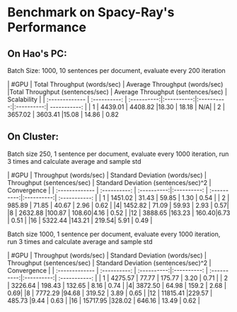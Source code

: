 # Benchmark on Spacy-Ray's Performance

## On Hao's PC:

Batch Size: 1000, 10 sentences per document, evaluate every 200 iteration

| #GPU     | Total Throughput (words/sec)   | Average Throughput (words/sec) |Total Throughput (sentences/sec) | Average Throughput (sentences/sec) | Scalability |
| :------------- | :----------: | :----------:|:----------:|:----------:|:----------:| -----------: |
|  1 | 4439.01   |  4408.82 |18.30  | 18.18 | N/A| 
| 2   | 3657.02 | 3603.41  |15.08 | 14.86 | 0.82

## On Cluster:

Batch size 250, 1 sentence per document, evaluate every 1000 iteration, run 3 times and calculate average and sample std

| #GPU     | Throughput (words/sec) | Standard Deviation (words/sec) | Throughput (sentences/sec) | Standard Deviation (sentences/sec)^2 | Convergence |
| :------------- | :----------: | :----------:|:----------: | :----------:|:----------:| :-----------: |
| 1   | 1451.02 | 31.43 | 59.85 | 1.30 | 0.54 |
| 2   | 985.89 | 71.85 | 40.67 | 2.96 | 0.62 |
|4| 1452.82 |  71.09 | 59.93 | 2.93 | 0.57|
|8 | 2632.88 |100.87 | 108.60|4.16 | 0.52 |
|12 | 3888.65 |163.23 | 160.40|6.73 | 0.51 | 
|16 | 5322.44 |143.21 | 219.54| 5.91 | 0.49 | 

Batch size 1000, 1 sentence per document, evaluate every 1000 iteration, run 3 times and calculate average and sample std

| #GPU     | Throughput (words/sec) | Standard Deviation (words/sec) | Throughput (sentences/sec) | Standard Deviation (sentences/sec)^2 | Convergence |
| :------------- | :----------: | :----------:|:----------: | :----------:|:----------:| :-----------: |
| 1   | 4275.57 | 77.77 | 175.77 | 3.20 | 0.71 |
| 2   | 3226.64 | 198.43 | 132.65 | 8.16 | 0.74 |
|4| 3872.50 |  	64.98 | 159.2 | 	2.68 | 0.69|
|8 | 7772.29 |94.68 | 319.52 | 3.89 | 0.65 |
|12 | 11815.41 |229.57 | 485.73 |9.44 | 0.63 | 
|16 | 15717.95 |328.02 | 646.16 | 13.49 | 0.62 | 